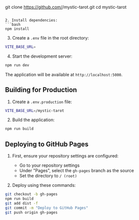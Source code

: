 git clone https://github.com/<your-username>/mystic-tarot.git
cd mystic-tarot
```

2. Install dependencies:
```bash
npm install
```

3. Create a `.env` file in the root directory:
```bash
VITE_BASE_URL=
```

4. Start the development server:
```bash
npm run dev
```

The application will be available at `http://localhost:5000`.

## Building for Production

1. Create a `.env.production` file:
```bash
VITE_BASE_URL=/mystic-tarot
```

2. Build the application:
```bash
npm run build
```

## Deploying to GitHub Pages

1. First, ensure your repository settings are configured:
   - Go to your repository settings
   - Under "Pages", select the `gh-pages` branch as the source
   - Set the directory to `/ (root)`

2. Deploy using these commands:
```bash
git checkout -b gh-pages
npm run build
git add dist -f
git commit -m "Deploy to GitHub Pages"
git push origin gh-pages
